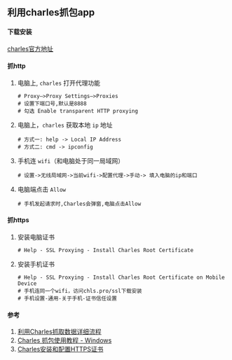## 利用charles抓包app

#### 下载安装

[charles官方地址](https://www.charlesproxy.com/ 'charles官方地址')

#### 抓http
1. 电脑上, `charles` 打开代理功能

    ```shell
    # Proxy—>Proxy Settings—>Proxies
    # 设置下端口号,默认是8888
    # 勾选 Enable transparent HTTP proxying
    ```

1. 电脑上，`charles` 获取本地 `ip` 地址

    ```shell
    # 方式一: help -> Local IP Address
    # 方式二: cmd -> ipconfig
    ```

1. 手机连 `wifi`（和电脑处于同一局域网）

    ```shell
    # 设置->无线局域网->当前wifi->配置代理->手动-> 填入电脑的ip和端口
    ```

1. 电脑端点击 `Allow`

    ```shell
    # 手机发起请求时,Charles会弹窗,电脑点击Allow
    ```

#### 抓https
1. 安装电脑证书

    ```shell
    # Help - SSL Proxying - Install Charles Root Certificate
    ```

1. 安装手机证书

    ```shell
    # Help - SSL Proxying - Install Charles Root Certificate on Mobile Device
    # 手机连同一个wifi，访问chls.pro/ssl下载安装
    # 手机设置-通用-关于手机-证书信任设置
    ```

#### 参考
1. [利用Charles抓取数据详细流程](https://www.jianshu.com/p/5c205ae5431b '利用Charles抓取数据详细流程')
1. [Charles 抓包使用教程 - Windows](https://www.cnblogs.com/peng-lan/p/11242954.html 'Charles 抓包使用教程 - Windows')
1. [Charles安装和配置HTTPS证书](https://www.jianshu.com/p/6aa52610c11f 'Charles安装和配置HTTPS证书')